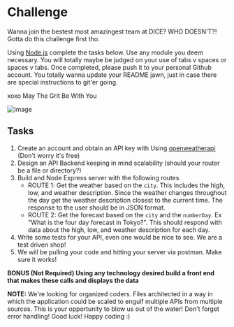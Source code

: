 # Challenge

Wanna join the bestest most amazingest team at DICE? WHO DOESN'T?! Gotta do this challenge first tho.

Using [Node.js](https://nodejs.org) complete the tasks below. Use any module you deem necessary. You will totally maybe 
be judged on your use of tabs v spaces or spaces v tabs. Once completed, please push it to your personal Github account. 
You totally wanna update your README jawn, just in case there are special instructions to git'er going.

xoxo May The Grit Be With You

![image](https://thumbs.gfycat.com/RewardingBlushingBuck-size_restricted.gif)

## Tasks

1. Create an account and obtain an API key with Using [openweatherapi](https://openweathermap.org/api) (Don't worry it's free)
2. Design an API Backend keeping in mind scalability (should your router be a file or directory?)
3. Build and Node Express server with the following routes
	* ROUTE 1: Get the weather based on the `city`. This includes the high, low, and weather description. Since the
	weather changes throughout the day get the weather description closest to the current time. The response to the user should be in JSON format.
	* ROUTE 2: Get the forecast based on the `city` and the `numberDay`. Ex "What is the four day forecast in Tokyo?". This should respond with data
	about the high, low, and weather description for each day.
4. Write some tests for your API, even one would be nice to see. We are a test driven shop!
5. We will be pulling your code and hitting your server via postman. Make sure it works!

**BONUS (Not Required) Using any technology desired build a front end that makes these calls and displays the data**

**NOTE:**
We're looking for organized coders. Files architected in a way in which the application could be scaled to engulf multiple APIs from multiple sources. 
This is your opportunity to blow us out of the water! Don't forget error handling! Good luck! Happy coding :)